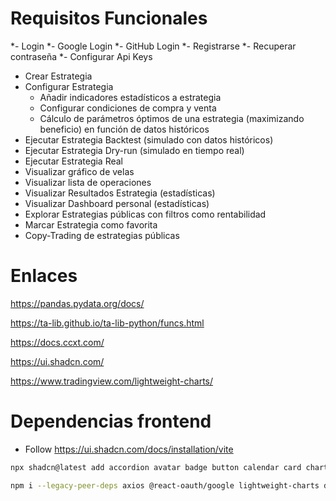 # Requisitos Funcionales
*- Login
*- Google Login
*- GitHub Login
*- Registrarse
*- Recuperar contraseña
*- Configurar Api Keys
- Crear Estrategia
- Configurar Estrategia
    - Añadir indicadores estadísticos a estrategia
    - Configurar condiciones de compra y venta
    - Cálculo de parámetros óptimos de una estrategia (maximizando beneficio) en función de datos históricos
- Ejecutar Estrategia Backtest (simulado con datos históricos)
- Ejecutar Estrategia Dry-run (simulado en tiempo real)
- Ejecutar Estrategia Real
- Visualizar gráfico de velas
- Visualizar lista de operaciones
- Visualizar Resultados Estrategia (estadísticas)
- Visualizar Dashboard personal (estadísticas)
- Explorar Estrategias públicas con filtros como rentabilidad
- Marcar Estrategia como favorita
- Copy-Trading de estrategias públicas

# Enlaces
https://pandas.pydata.org/docs/

https://ta-lib.github.io/ta-lib-python/funcs.html

https://docs.ccxt.com/

https://ui.shadcn.com/

https://www.tradingview.com/lightweight-charts/

# Dependencias frontend

- Follow https://ui.shadcn.com/docs/installation/vite

```bash
npx shadcn@latest add accordion avatar badge button calendar card chart command dialog dropdown-menu input-otp input label navigation-menu popover resizable scroll-area select separator sheet sonner tabs
```
```bash
npm i --legacy-peer-deps axios @react-oauth/google lightweight-charts date-fns-tz @tanstack/react-virtual @radix-ui/react-icons react-router-dom
```